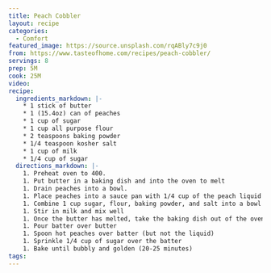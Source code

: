 ```yaml
---
title: Peach Cobbler
layout: recipe
categories:
  - Comfort
featured_image: https://source.unsplash.com/rqABly7c9j0
from: https://www.tasteofhome.com/recipes/peach-cobbler/
servings: 8
prep: 5M
cook: 25M
video:
recipe:
  ingredients_markdown: |-
    * 1 stick of butter
    * 1 (15.4oz) can of peaches
    * 1 cup of sugar
    * 1 cup all purpose flour
    * 2 teaspoons baking powder
    * 1/4 teaspoon kosher salt
    * 1 cup of milk
    * 1/4 cup of sugar
  directions_markdown: |-
    1. Preheat oven to 400.
    1. Put butter in a baking dish and into the oven to melt
    1. Drain peaches into a bowl.
    1. Place peaches into a sauce pan with 1/4 cup of the peach liquid and bring to a boil.
    1. Combine 1 cup sugar, flour, baking powder, and salt into a bowl
    1. Stir in milk and mix well
    1. Once the butter has melted, take the baking dish out of the oven
    1. Pour batter over butter
    1. Spoon hot peaches over batter (but not the liquid)
    1. Sprinkle 1/4 cup of sugar over the batter
    1. Bake until bubbly and golden (20-25 minutes)
tags:
---
```

